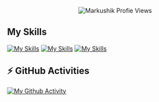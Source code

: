 <p align="center"> <img src="https://komarev.com/ghpvc/?username=Markushik&label=Profile Views&color=orange&style=for-the-badge" alt="Markushik Profie Views" /> </p>

## My Skills
[![My Skills](https://skillicons.dev/icons?i=linux&theme=dark)](https://skillicons.dev)
[![My Skills](https://skillicons.dev/icons?i=py,git,github&theme=dark)](https://skillicons.dev)
[![My Skills](https://skillicons.dev/icons?i=py,git,linux,redis,postgres,docker,heroku&theme=dark)](https://skillicons.dev)

## ⚡ GitHub Activities

[![My Github Activity](https://github-readme-stats.vercel.app/api?username=Markushik&layout=compact&hide_border=true&hide_title=true&count_private=true&include_all_commits=true&show_icons=true&bg_color=00000000&text_color=c3c6ce&icon_color=4e64f7)](https://github.com/Markushik)
